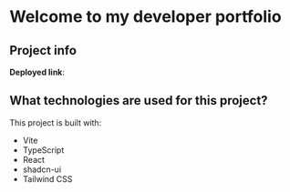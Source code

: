 # Welcome to my developer portfolio

## Project info

**Deployed link**: 

## What technologies are used for this project?

This project is built with:

- Vite
- TypeScript
- React
- shadcn-ui
- Tailwind CSS
